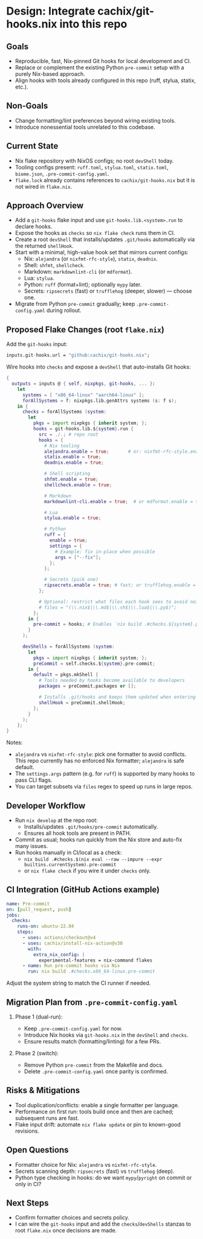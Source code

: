 # Design: Integrate cachix/git-hooks.nix into this repo

## Goals

- Reproducible, fast, Nix-pinned Git hooks for local development and CI.
- Replace or complement the existing Python `pre-commit` setup with a purely Nix-based approach.
- Align hooks with tools already configured in this repo (ruff, stylua, statix, etc.).

## Non‑Goals

- Change formatting/lint preferences beyond wiring existing tools.
- Introduce nonessential tools unrelated to this codebase.

## Current State

- Nix flake repository with NixOS configs; no root `devShell` today.
- Tooling configs present: `ruff.toml`, `stylua.toml`, `statix.toml`, `biome.json`, `.pre-commit-config.yaml`.
- `flake.lock` already contains references to `cachix/git-hooks.nix` but it is not wired in `flake.nix`.

## Approach Overview

- Add a `git-hooks` flake input and use `git-hooks.lib.<system>.run` to declare hooks.
- Expose the hooks as `checks` so `nix flake check` runs them in CI.
- Create a root `devShell` that installs/updates `.git/hooks` automatically via the returned `shellHook`.
- Start with a minimal, high-value hook set that mirrors current configs:
  - Nix: `alejandra` (or `nixfmt-rfc-style`), `statix`, `deadnix`.
  - Shell: `shfmt`, `shellcheck`.
  - Markdown: `markdownlint-cli` (or `mdformat`).
  - Lua: `stylua`.
  - Python: `ruff` (format+lint); optionally `mypy` later.
  - Secrets: `ripsecrets` (fast) or `trufflehog` (deeper, slower) — choose one.
- Migrate from Python `pre-commit` gradually; keep `.pre-commit-config.yaml` during rollout.

## Proposed Flake Changes (root `flake.nix`)

Add the `git-hooks` input:

```nix
inputs.git-hooks.url = "github:cachix/git-hooks.nix";
```

Wire hooks into `checks` and expose a `devShell` that auto-installs Git hooks:

```nix
{
  outputs = inputs @ { self, nixpkgs, git-hooks, ... }:
    let
      systems = [ "x86_64-linux" "aarch64-linux" ];
      forAllSystems = f: nixpkgs.lib.genAttrs systems (s: f s);
    in {
      checks = forAllSystems (system:
        let
          pkgs = import nixpkgs { inherit system; };
          hooks = git-hooks.lib.${system}.run {
            src = ./.; # repo root
            hooks = {
              # Nix tooling
              alejandra.enable = true;       # or: nixfmt-rfc-style.enable = true;
              statix.enable = true;
              deadnix.enable = true;

              # Shell scripting
              shfmt.enable = true;
              shellcheck.enable = true;

              # Markdown
              markdownlint-cli.enable = true;  # or mdformat.enable = true;

              # Lua
              stylua.enable = true;

              # Python
              ruff = {
                enable = true;
                settings = {
                  # Example: fix in-place when possible
                  args = ["--fix"]; 
                };
              };

              # Secrets (pick one)
              ripsecrets.enable = true; # fast; or trufflehog.enable = true;
            };

            # Optional: restrict what files each hook sees to avoid noise
            # files = "(\\.nix$|\\.md$|\\.sh$|\\.lua$|\\.py$)";
          };
        in {
          pre-commit = hooks; # Enables `nix build .#checks.${system}.pre-commit`
        }
      );

      devShells = forAllSystems (system:
        let
          pkgs = import nixpkgs { inherit system; };
          preCommit = self.checks.${system}.pre-commit;
        in {
          default = pkgs.mkShell {
            # Tools needed by hooks become available to developers
            packages = preCommit.packages or [];

            # Installs .git/hooks and keeps them updated when entering the shell
            shellHook = preCommit.shellHook;
          };
        }
      );
    };
}
```

Notes:

- `alejandra` vs `nixfmt-rfc-style`: pick one formatter to avoid conflicts. This repo currently has no enforced Nix formatter; `alejandra` is safe default.
- The `settings.args` pattern (e.g. for `ruff`) is supported by many hooks to pass CLI flags.
- You can target subsets via `files` regex to speed up runs in large repos.

## Developer Workflow

- Run `nix develop` at the repo root:
  - Installs/updates `.git/hooks/pre-commit` automatically.
  - Ensures all hook tools are present in PATH.
- Commit as usual; hooks run quickly from the Nix store and auto-fix many issues.
- Run hooks manually in CI/local as a check:
  - `nix build .#checks.$(nix eval --raw --impure --expr builtins.currentSystem).pre-commit`
  - or `nix flake check` if you wire it under `checks` only.

## CI Integration (GitHub Actions example)

```yaml
name: Pre-commit
on: [pull_request, push]
jobs:
  checks:
    runs-on: ubuntu-22.04
    steps:
      - uses: actions/checkout@v4
      - uses: cachix/install-nix-action@v30
        with:
          extra_nix_config: |
            experimental-features = nix-command flakes
      - name: Run pre-commit hooks via Nix
        run: nix build .#checks.x86_64-linux.pre-commit
```

Adjust the system string to match the CI runner if needed.

## Migration Plan from `.pre-commit-config.yaml`

1. Phase 1 (dual-run):
   - Keep `.pre-commit-config.yaml` for now.
   - Introduce Nix hooks via `git-hooks.nix` in the `devShell` and `checks`.
   - Ensure results match (formatting/linting) for a few PRs.

2. Phase 2 (switch):
   - Remove Python `pre-commit` from the Makefile and docs.
   - Delete `.pre-commit-config.yaml` once parity is confirmed.

## Risks & Mitigations

- Tool duplication/conflicts: enable a single formatter per language.
- Performance on first run: tools build once and then are cached; subsequent runs are fast.
- Flake input drift: automate `nix flake update` or pin to known-good revisions.

## Open Questions

- Formatter choice for Nix: `alejandra` vs `nixfmt-rfc-style`.
- Secrets scanning depth: `ripsecrets` (fast) vs `trufflehog` (deep).
- Python type checking in hooks: do we want `mypy`/`pyright` on commit or only in CI?

## Next Steps

- Confirm formatter choices and secrets policy.
- I can wire the `git-hooks` input and add the `checks`/`devShells` stanzas to root `flake.nix` once decisions are made.

